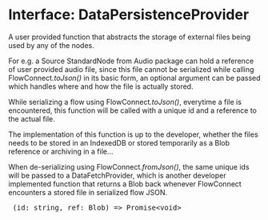 # Interface: DataPersistenceProvider

A user provided function that abstracts the storage of external files being used by any of the nodes.

For e.g. a <Ref to="/reference/standard-nodes/audio/source">Source</Ref> StandardNode from <Ref to="/reference/standard-nodes/audio">Audio</Ref> package can hold a reference of user provided audio file, since this file cannot be serialized while calling <Ref to="/reference/api/classes/flow-connect#tojson">FlowConnect<em>.toJson()</em></Ref> in its basic form, an optional argument can be passed which handles where and how the file is actually stored.

While serializing a flow using <Ref to="/reference/api/classes/flow-connect#tojson">FlowConnect<em>.toJson()</em></Ref>, everytime a file is encountered, this function will be called with a unique id and a reference to the actual file.

The implementation of this function is up to the developer, whether the files needs to be stored in an IndexedDB or stored temporarily as a Blob reference or archiving in a file...

When de-serializing using <Ref to="/reference/api/classes/flow-connect#fromjson">FlowConnect<em>.fromJson()</em></Ref>, the same unique ids will be passed to a <Ref to="/reference/api/interfaces/data-fetch-provider">DataFetchProvider</Ref>, which is another developer implemented function that returns a Blob back whenever FlowConnect encounters a stored file in serialized flow JSON.

<pre>
<Function /> (id: string, ref: Blob) => Promise&lt;void&gt;
</pre>
